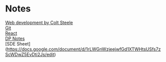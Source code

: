 # Notes

[Web development by Colt Steele](https://docs.google.com/document/d/1xIxiRI_pgUUl1wCng8P9LCWHntwsMh-v7dDyeatOCbc/edit) <br/> 
[Git](https://docs.google.com/document/d/16PcQ6ZlKs9xhFtruARTZD9yVl9BR1YizxcXvPqbnKeo/edit)<br/>
[React](https://docs.google.com/document/d/1PD6MNsotQPE0HSooK6Rdc5flya1876Zpry6ncvH6qzE/edit?usp=drivesdk)<br/>
[DP Notes](https://docs.google.com/document/d/1EGqVxd8M8_lEBCQN3v1u6iVUC6eNlLsQeaqKYZW-U-g/edit)<br/>
[SDE Sheet] (https://docs.google.com/document/d/1rLWGnWzjeejwfGd1XTWHtsUSfs7zScWDwZ5EvDti2Js/edit)

